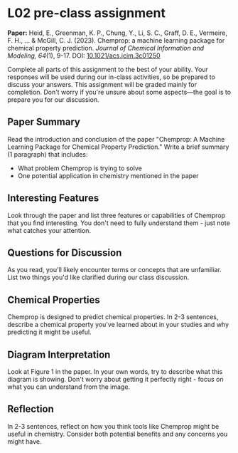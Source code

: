 # L02 pre-class assignment

**Paper:** Heid, E., Greenman, K. P., Chung, Y., Li, S. C., Graff, D. E., Vermeire, F. H., ... & McGill, C. J. (2023). Chemprop: a machine learning package for chemical property prediction. *Journal of Chemical Information and Modeling, 64*(1), 9-17. DOI: [10.1021/acs.jcim.3c01250](https://doi.org/10.1021/acs.jcim.3c01250)

Complete all parts of this assignment to the best of your ability.
Your responses will be used during our in-class activities, so be prepared to discuss your answers.
This assignment will be graded mainly for completion. Don't worry if you're unsure about some aspects&mdash;the goal is to prepare you for our discussion.

## Paper Summary

Read the introduction and conclusion of the paper "Chemprop: A Machine Learning Package for Chemical Property Prediction." Write a brief summary (1 paragraph) that includes:

-   What problem Chemprop is trying to solve
-   One potential application in chemistry mentioned in the paper

## Interesting Features

Look through the paper and list three features or capabilities of Chemprop that you find interesting.
You don't need to fully understand them - just note what catches your attention.

## Questions for Discussion

As you read, you'll likely encounter terms or concepts that are unfamiliar.
List two things you'd like clarified during our class discussion.

## Chemical Properties

Chemprop is designed to predict chemical properties. In 2-3 sentences, describe a chemical property you've learned about in your studies and why predicting it might be useful.

## Diagram Interpretation

Look at Figure 1 in the paper. In your own words, try to describe what this diagram is showing. Don't worry about getting it perfectly right - focus on what you can understand from the image.

## Reflection

In 2-3 sentences, reflect on how you think tools like Chemprop might be useful in chemistry. Consider both potential benefits and any concerns you might have.
